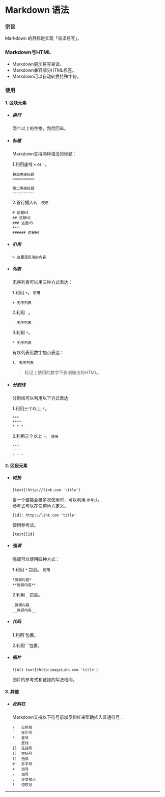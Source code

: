 # Markdown 语法

### 宗旨
Markdown 的目标是实现「易读易写」。

### Markdown与HTML
+ Markdown更加易写易读。
+ Markdown兼容部分HTML标签。
+ Markdown可以自动转换特殊字符。

### 使用

#### 1. 区块元素

+ ##### 换行
  两个以上的空格，然后回车。

+ ##### 标题
  Markdown支持两种语法的标题：  

  1.利用底线 `=` or `-`。

  ```
  最高等级标题
  ==========

  第二等级标题
  ----------
  ```

  2.首行插入`#`。  ` 使用 `

  ```
  # 这是H1
  ## 这是H2
  ### 这是H3
  •••
  ###### 这是H6
  ```
+ ##### 引用
  ```
  > 这里是引用的内容
  ```
+ ##### 列表
  无序列表可以用三种方式表达：

  1.利用 ` + `。 ` 使用 `

  ```
  + 无序列表
  ```

  2.利用 ` - `。

  ```
  - 无序列表
  ```

  3.利用 ` * `。
  ```
  * 无序列表
  ```

  有序列表用数字加点表达：

  ```
  1. 有序列表
  ```
  > 标记上使用的数字不影响输出的HTML。

+ ##### 分割线
  分割线可以利用以下方式表达:

  1.利用三个以上 ` * `。

  ```
  ***
  ****
  * * *
  ```

  2.利用三个以上 ` - `。 ` 使用 `

  ```
  ---
  ----
  - - -  
  ```

#### 2. 区段元素

+ ##### 链接

  ```
  [text](http://link.com 'title')
  ```

  当一个链接会被多次使用时，可以利用 ` 参考式 `。  
  参考式可以在任何地方定义。

  ```
  [id]: http://link.com 'title'
  ```

  使用参考式。

  ```
  [text][id]
  ```

+ ##### 强调
  强调可以使用四种方式：

  1.利用 ` * ` 包裹。 ` 使用 `

  ```
  *强调内容*
  **强调内容**
  ```

  2.利用 ` _ ` 包裹。

  ```
  _强调内容_
  __强调内容__
  ```

+ ##### 代码

  1.利用\`包裹。

  2.利用\`\`\`包裹。

+ ##### 图片

  ```
  ![Alt text](http:imageLink.com 'title')
  ```

  图片的参考式和链接的写法相同。

#### 3. 其他

+ ##### 反斜杠
  Markdown支持以下符号前加反斜杠来帮助插入普通符号：

  ```
  \   反斜线
  `   反引号
  *   星号
  _   底线
  {}  花括号
  []  方括号
  ()  括弧
  #   井字号
  +   加号
  -   减号
  .   英文句点
  !   惊叹号
  ```


---
